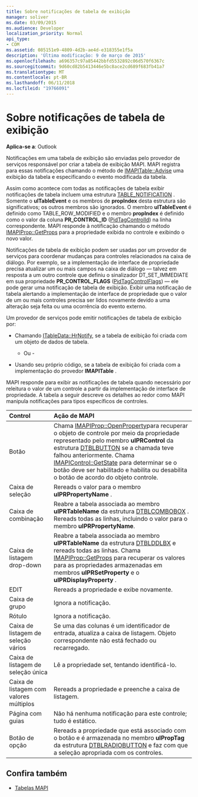 ```yaml
---
title: Sobre notificações de tabela de exibição
manager: soliver
ms.date: 03/09/2015
ms.audience: Developer
localization_priority: Normal
api_type:
- COM
ms.assetid: 085151e9-4809-4d2b-ae4d-e318355e1f5a
description: 'Última modificação: 9 de março de 2015'
ms.openlocfilehash: a696357c97a85442bbfd5532892c06d570f6367c
ms.sourcegitcommit: 9d60cd82b5413446e5bc8ace2cd689f683fb41a7
ms.translationtype: MT
ms.contentlocale: pt-BR
ms.lasthandoff: 06/11/2018
ms.locfileid: "19766091"
---
```

# <a name="about-display-table-notifications"></a>Sobre notificações de tabela de exibição

**Aplica-se a**: Outlook 
  
Notificações em uma tabela de exibição são enviadas pelo provedor de serviços responsável por criar a tabela de exibição MAPI. MAPI registra para essas notificações chamando o método de [IMAPITable::Advise](imapitable-advise.md) uma exibição da tabela e especificando o evento modificada da tabela. 
  
Assim como acontece com todas as notificações de tabela exibir notificações de tabela incluem uma estrutura [TABLE_NOTIFICATION](table_notification.md) . Somente o **ulTableEvent** e os membros de **propIndex** desta estrutura são significativos; os outros membros são ignorados. O membro **ulTableEvent** é definido como TABLE_ROW_MODIFIED e o membro **propIndex** é definido como o valor da coluna **PR_CONTROL_ID** ([PidTagControlId](pidtagcontrolid-canonical-property.md)) na linha correspondente. MAPI responde à notificação chamando o método [IMAPIProp::GetProps](imapiprop-getprops.md) para a propriedade exibida no controle e exibindo o novo valor. 
  
Notificações de tabela de exibição podem ser usadas por um provedor de serviços para coordenar mudanças para controles relacionados na caixa de diálogo. Por exemplo, se a implementação de interface de propriedade precisa atualizar um ou mais campos na caixa de diálogo — talvez em resposta a um outro controle que definiu o sinalizador DT_SET_IMMEDIATE em sua propriedade **PR_CONTROL_FLAGS** ([PidTagControlFlags](pidtagcontrolflags-canonical-property.md)) — ele pode gerar uma notificação de tabela de exibição. Exibir uma notificação de tabela alertando a implementação de interface de propriedade que o valor de um ou mais controles precisa ser lidos novamente devido a uma alteração seja feita ou uma ocorrência do evento externo. 
  
Um provedor de serviços pode emitir notificações de tabela de exibição por:
  
- Chamando [ITableData::HrNotify](itabledata-hrnotify.md), se a tabela de exibição foi criada com um objeto de dados de tabela.
    
    - Ou -
    
- Usando seu próprio código, se a tabela de exibição foi criada com a implementação do provedor **IMAPITable** . 
    
MAPI responde para exibir as notificações de tabela quando necessário por releitura o valor de um controle a partir da implementação de interface de propriedade. A tabela a seguir descreve os detalhes ao redor como MAPI manipula notificações para tipos específicos de controles.
  
|**Control**|**Ação de MAPI**|
|:-----|:-----|
|Botão  <br/> |Chama [IMAPIProp::OpenProperty](imapiprop-openproperty.md)para recuperar o objeto de controle por meio da propriedade representado pelo membro **ulPRControl** da estrutura [DTBLBUTTON](dtblbutton.md) se a chamada teve falhou anteriormente. Chama [IMAPIControl::GetState](imapicontrol-getstate.md) para determinar se o botão deve ser habilitado e habilita ou desabilita o botão de acordo do objeto controle.  <br/> |
|Caixa de seleção  <br/> |Rereads o valor para o membro **ulPRPropertyName** .  <br/> |
|Caixa de combinação  <br/> |Reabre a tabela associada ao membro **ulPRTableName** da estrutura [DTBLCOMBOBOX](dtblcombobox.md) . Rereads todas as linhas, incluindo o valor para o membro **ulPRPropertyName**.  <br/> |
|Caixa de listagem drop-down  <br/> |Reabre a tabela associada ao membro **ulPRTableName** da estrutura [DTBLDDLBX](dtblddlbx.md) e rereads todas as linhas. Chama [IMAPIProp::GetProps](imapiprop-getprops.md) para recuperar os valores para as propriedades armazenadas em membros **ulPRSetProperty** e o **ulPRDisplayProperty** .  <br/> |
|EDIT  <br/> |Rereads a propriedade e exibe novamente.  <br/> |
|Caixa de grupo  <br/> |Ignora a notificação.  <br/> |
|Rótulo  <br/> |Ignora a notificação.  <br/> |
|Caixa de listagem de seleção vários  <br/> |Se uma das colunas é um identificador de entrada, atualiza a caixa de listagem. Objeto correspondente não está fechado ou recarregado.  <br/> |
|Caixa de listagem de seleção única  <br/> |Lê a propriedade set, tentando identificá-lo.  <br/> |
|Caixa de listagem com valores múltiplos  <br/> |Rereads a propriedade e preenche a caixa de listagem.  <br/> |
|Página com guias  <br/> |Não há nenhuma notificação para este controle; tudo é estático.  <br/> |
|Botão de opção  <br/> |Rereads a propriedade que está associado com o botão e é armazenada no membro **ulPropTag** da estrutura [DTBLRADIOBUTTON](dtblradiobutton.md) e faz com que a seleção apropriada com os controles.  <br/> |
   
## <a name="see-also"></a>Confira também

- [Tabelas MAPI](mapi-tables.md)

